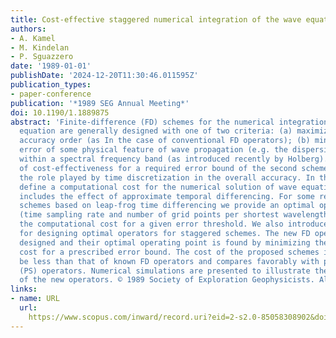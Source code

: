 ```yaml
---
title: Cost-effective staggered numerical integration of the wave equation
authors:
- A. Kamel
- M. Kindelan
- P. Sguazzero
date: '1989-01-01'
publishDate: '2024-12-20T11:30:46.011595Z'
publication_types:
- paper-conference
publication: '*1989 SEG Annual Meeting*'
doi: 10.1190/1.1889875
abstract: 'Finite-difference (FD) schemes for the numerical integration of the wave
  equation are generally designed with one of two criteria: (a) maximize the numerical
  accuracy order (as In the case of conventional FD operators); (b) minimize the simulation
  error of some physical feature of wave propagation (e.g. the dispersion relation)
  within a spectral frequency band (as introduced recently by Holberg). The analysis
  of cost-effectiveness for a required error bound of the second schemes has neglected
  the role played by time discretization in the overall accuracy. In this paper we
  define a computational cost for the numerical solution of wave equations, which
  includes the effect of approximate temporal differencing. For some representative
  schemes based on leap-frog time differencing we provide an optimal operating point
  (time sampling rate and number of grid points per shortest wavelength) which minimizes
  the computational cost for a given error threshold. We also introduce a new method
  for designing optimal operators for staggered schemes. The new FD operators are
  designed and their optimal operating point is found by minimizing the computational
  cost for a prescribed error bound. The cost of the proposed schemes is shown to
  be less than that of known FD operators and compares favorably with pseudo-spectral
  (PS) operators. Numerical simulations are presented to illustrate the effectiveness
  of the new operators. © 1989 Society of Exploration Geophysicists. All rights reserved.'
links:
- name: URL
  url: 
    https://www.scopus.com/inward/record.uri?eid=2-s2.0-85058308902&doi=10.1190%2f1.1889875&partnerID=40&md5=6ae6be382b318f77e1d447416ff41b93
---
```

